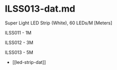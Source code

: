 
# ILSS013-dat.md

Super Light LED Strip (White), 60 LEDs/M [Meters]



ILSS011 - 1M

ILSS012 - 3M
 
ILSS013 - 5M

- [[led-strip-dat]]
